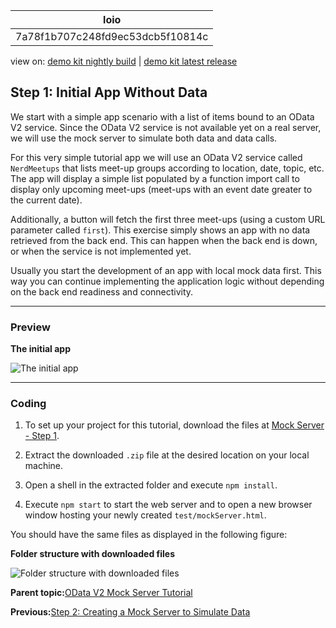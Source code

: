 <!-- loio7a78f1b707c248fd9ec53dcb5f10814c -->

| loio |
| -----|
| 7a78f1b707c248fd9ec53dcb5f10814c |

<div id="loio">

view on: [demo kit nightly build](https://sdk.openui5.org/nightly/#/topic/7a78f1b707c248fd9ec53dcb5f10814c) | [demo kit latest release](https://sdk.openui5.org/topic/7a78f1b707c248fd9ec53dcb5f10814c)</div>

## Step 1: Initial App Without Data

We start with a simple app scenario with a list of items bound to an OData V2 service. Since the OData V2 service is not available yet on a real server, we will use the mock server to simulate both data and data calls.

For this very simple tutorial app we will use an OData V2 service called `NerdMeetups` that lists meet-up groups according to location, date, topic, etc. The app will display a simple list populated by a function import call to display only upcoming meet-ups \(meet-ups with an event date greater to the current date\).

Additionally, a button will fetch the first three meet-ups \(using a custom URL parameter called `first`\). This exercise simply shows an app with no data retrieved from the back end. This can happen when the back end is down, or when the service is not implemented yet.

Usually you start the development of an app with local mock data first. This way you can continue implementing the application logic without depending on the back end readiness and connectivity.

***

### Preview

  
  
**The initial app**

![](images/loio3a29b22e092e4bf8a549fa2931758673_HiRes.png "The initial app")

***

### Coding

1.  To set up your project for this tutorial, download the files at [Mock Server - Step 1](https://sdk.openui5.org/entity/sap.ui.core.tutorial.mockserver/sample/sap.ui.core.tutorial.mockserver.01).

2.  Extract the downloaded `.zip` file at the desired location on your local machine.
3.  Open a shell in the extracted folder and execute `npm install`.
4.  Execute `npm start` to start the web server and to open a new browser window hosting your newly created `test/mockServer.html`.

You should have the same files as displayed in the following figure:

  
  
**Folder structure with downloaded files**

![](images/loio026a90809d1a4dc5a28e147bc77eb830_HiRes.png "Folder structure with downloaded files")

**Parent topic:**[OData V2 Mock Server Tutorial](OData_V2_Mock_Server_Tutorial_3a9728e.md "In this tutorial, we will explore some advanced features of the OData V2 mock server.")

**Previous:**[Step 2: Creating a Mock Server to Simulate Data](Step_2_Creating_a_Mock_Server_to_Simulate_Data_50897de.md "In this step, we use the OData V2 mock server to add data to our app without dependency to any remote server or system.")

